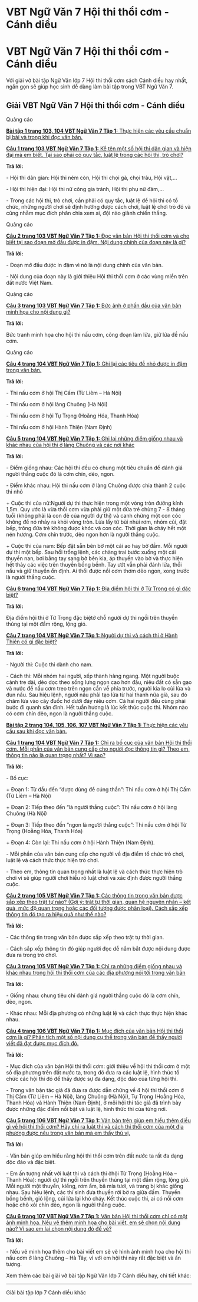 # VBT Ngữ Văn 7 Hội thi thổi cơm - Cánh diều

# VBT Ngữ Văn 7 Hội thi thổi cơm - Cánh diều

Với giải vở bài tập Ngữ Văn lớp 7 Hội thi thổi cơm sách Cánh diều hay nhất, ngắn gọn sẽ giúp học sinh dễ dàng làm bài tập trong VBT Ngữ Văn 7.

## Giải VBT Ngữ Văn 7 Hội thi thổi cơm - Cánh diều

Quảng cáo

[**Bài tập 1 trang 103, 104 VBT Ngữ Văn 7 Tập 1:** Thực hiện các yêu cầu chuẩn bị bài và trong khi đọc văn bản.](https://vietjack.com/vbt-ngu-van-7-cd/bai-tap-1-trang-103-104-vbt-ngu-van-lop-7-tap-1.jsp)

[**Câu 1 trang 103 VBT Ngữ Văn 7 Tập 1:** Kể tên một số hội thi dân gian và hiện đại mà em biết. Tại sao phải có quy tắc, luật lệ trong các hội thi, trò chơi?](https://vietjack.com/vbt-ngu-van-7-cd/cau-1-trang-103-vth-ngu-van-lop-7-tap-1.jsp)

**Trả lời:**

\- Hội thi dân gian: Hội thi ném còn, Hội thi chọi gà, chọi trâu, Hội vật,…

\- Hội thi hiện đại: Hội thi nữ công gia tránh, Hội thi phụ nữ đảm,…

\- Trong các hội thi, trò chơi, cần phải có quy tắc, luật lệ để hội thi có tổ chức, những người chơi sẽ định hướng được cách chơi, luật lệ chơi trò đó và cũng nhằm mục đích phân chia xem ai, đội nào giành chiến thắng. 

Quảng cáo

[**Câu 2 trang 103 VBT Ngữ Văn 7 Tập 1:** Đọc văn bản Hội thi thổi cơm và cho biết tại sao đoạn mở đầu được in đậm. Nội dung chính của đoạn này là gì?](https://vietjack.com/vbt-ngu-van-7-cd/cau-2-trang-103-vth-ngu-van-lop-7-tap-1.jsp)

**Trả lời:**

\- Đoạn mở đầu được in đậm vì nó là nội dung chính của văn bản.

\- Nội dung của đoạn này là giới thiệu Hội thi thổi cơm ở các vùng miền trên đất nước Việt Nam.

Quảng cáo

[**Câu 3 trang 103 VBT Ngữ Văn 7 Tập 1:** Bức ảnh ở phần đầu của văn bản minh họa cho nội dung gì?](https://vietjack.com/vbt-ngu-van-7-cd/cau-3-trang-103-vth-ngu-van-lop-7-tap-1.jsp)

**Trả lời:**

Bức tranh minh họa cho hội thi nấu cơm, công đoạn làm lửa, giữ lửa đề nấu cơm.

Quảng cáo

[**Câu 4 trang 104 VBT Ngữ Văn 7 Tập 1:** Ghi lại các tiêu đề nhỏ được in đậm trong văn bản.](https://vietjack.com/vbt-ngu-van-7-cd/cau-4-trang-104-vth-ngu-van-lop-7-tap-1.jsp)

**Trả lời:**

\- Thi nấu cơm ở hội Thị Cấm (Từ Liêm – Hà Nội)

\- Thi nấu cơm ở hội làng Chuông (Hà Nội)

\- Thi nấu cơm ở hội Tự Trọng (Hoằng Hóa, Thanh Hóa)

\- Thi nấu cơm ở hội Hành Thiện (Nam Định)

[**Câu 5 trang 104 VBT Ngữ Văn 7 Tập 1:** Ghi lại những điểm giống nhau và khác nhau của hội thi ở làng Chuông và các nơi khác](https://vietjack.com/vbt-ngu-van-7-cd/cau-5-trang-104-vth-ngu-van-lop-7-tap-1.jsp)

**Trả lời:**

\- Điểm giống nhau: Các hội thi đều có chung một tiêu chuẩn để đánh giá người thắng cuộc đó là cơm chín, dẻo, ngon.

\- Điểm khác nhau: Hội thi nấu cơm ở làng Chuông được chia thành 2 cuộc thi nhỏ 

\+ Cuộc thi của nữ:Người dự thi thực hiện trong một vòng tròn đường kính 1,5m. Quy ước là vừa thổi cơm vừa phải giữ một đứa trẻ chừng 7 - 8 tháng tuổi (không phải là con đẻ của người dự thi) và canh chừng một con cóc không để nó nhảy ra khỏi vòng tròn. Lửa lấy từ bùi nhùi rơm, nhóm củi, đặt bếp, trông đứa trẻ không được khóc và con cóc. Thời gian là cháy hết một nén hương. Cơm chín trước, dẻo ngon hơn là người thắng cuộc.

\+ Cuộc thi của nam: Bếp đặt sẵn bên bờ một cái ao hay bờ đầm. Mỗi người dự thi một bếp. Sau hồi trống lệnh, các chàng trai bước xuống một cái thuyền nan, bơi bằng tay sang bờ bên kia, áp thuyền vào bờ và thực hiện hết thảy các việc trên thuyền bồng bềnh. Tay ướt vẫn phải đánh lửa, thổi nấu và giữ thuyền ổn định. Ai thổi được nồi cơm thơm dẻo ngon, xong trước là người thắng cuộc.

[**Câu 6 trang 104 VBT Ngữ Văn 7 Tập 1:** Địa điểm hội thi ở Từ Trọng có gì đặc biệt?](https://vietjack.com/vbt-ngu-van-7-cd/cau-6-trang-104-vth-ngu-van-lop-7-tap-1.jsp)

**Trả lời:**

Địa điểm hội thi ở Từ Trọng đặc biệtở chỗ người dự thi ngồi trên thuyền thúng tại một đầm rộng, lộng gió.

[**Câu 7 trang 104 VBT Ngữ Văn 7 Tập 1:** Người dự thi và cách thi ở Hành Thiện có gì đặc biệt?](https://vietjack.com/vbt-ngu-van-7-cd/cau-7-trang-104-vth-ngu-van-lop-7-tap-1.jsp)

**Trả lời:**

\- Người thi: Cuộc thi dành cho nam. 

\- Cách thi: Mỗi nhóm hai người, xếp thành hàng ngang. Một nguời buộc cành tre dài, dẻo dọc theo sống lưng ngọn cao hơn đầu, niêu đất có sẵn gạo và nước để nấu cơm treo trên ngọn cần về phía trước, người kia lo củi lửa và đun nấu. Sau hiệu lệnh, người nấu phải tạo lửa từ hai thanh nứa già, sau đó châm lửa vào cây đuốc hơ dưới đáy niêu cơm. Cả hai người đều cùng phải bước đi quanh sân đình. Hết tuần hương là lúc kết thúc cuộc thi. Nhóm nào có cơm chín dẻo, ngon là người thắng cuộc.

[**Bài tập 2 trang 104, 105, 106, 107 VBT Ngữ Văn 7 Tập 1:** Thực hiện các yêu cầu sau khi đọc văn bản.](https://vietjack.com/vbt-ngu-van-7-cd/bai-tap-2-trang-104-105-106-107-vbt-ngu-van-lop-7-tap-1.jsp)

[**Câu 1 trang 104 VBT Ngữ Văn 7 Tập 1:** Chỉ ra bố cục của văn bản Hội thi thổi cơm. Mỗi phần của văn bản cung cấp cho người đọc thông tin gì? Theo em, thông tin nào là quan trọng nhất? Vì sao?](https://vietjack.com/vbt-ngu-van-7-cd/cau-1-trang-104-vth-ngu-van-lop-7-tap-1.jsp)

**Trả lời:**

\- Bố cục:

\+ Đoạn 1: Từ đầu đến “được dùng để cúng thần”: Thi nấu cơm ở hội Thị Cấm (Từ Liêm – Hà Nội)

\+ Đoạn 2: Tiếp theo đến “là người thắng cuộc”: Thi nấu cơm ở hội làng Chuông (Hà Nội)

\+ Đoạn 3: Tiếp theo đến “ngon là người thắng cuộc”: Thi nấu cơm ở hội Từ Trọng (Hoằng Hóa, Thanh Hóa)

\+ Đoạn 4: Còn lại: Thi nấu cơm ở hội Hành Thiện (Nam Định).

\- Mỗi phần của văn bản cung cấp cho người về địa điểm tổ chức trò chơi, luật lệ và cách thức thực hiện trò chơi.

\- Theo em, thông tin quan trọng nhất là luật lệ và cách thức thực hiện trò chơi vì sẽ giúp người chơi hiểu rõ luật chơi và xác định được người thắng cuộc.

[**Câu 2 trang 105 VBT Ngữ Văn 7 Tập 1:** Các thông tin trong văn bản được sắp xếp theo trật tự nào? (Gợi ý: trật tự thời gian, quan hệ nguyên nhân – kết quả, mức độ quan trọng hoặc các đối tượng được phân loại). Cách sắp xếp thông tin đó tạo ra hiệu quả như thế nào?](https://vietjack.com/vbt-ngu-van-7-cd/cau-2-trang-105-vth-ngu-van-lop-7-tap-1.jsp)

**Trả lời:**

\- Các thông tin trong văn bản được sắp xếp theo trật tự thời gian.

\- Cách sắp xếp thông tin đó giúp người đọc dễ nắm bắt được nội dung được đưa ra trong trò chơi.

[**Câu 3 trang 105 VBT Ngữ Văn 7 Tập 1:** Chỉ ra những điểm giống nhau và khác nhau trong hội thi thổi cơm của các địa phương nói tới trong văn bản](https://vietjack.com/vbt-ngu-van-7-cd/cau-3-trang-105-vth-ngu-van-lop-7-tap-1.jsp)

**Trả lời:**

\- Giống nhau: chung tiêu chí đánh giá người thắng cuộc đó là cơm chín, dẻo, ngon.

\- Khác nhau: Mỗi địa phương có những luật lệ và cách thực thực hiện khác nhau.

[**Câu 4 trang 106 VBT Ngữ Văn 7 Tập 1:** Mục đích của văn bản Hội thi thổi cơm là gì? Phân tích một số nội dung cụ thể trong văn bản để thấy người viết đã đạt được mục đích đó.](https://vietjack.com/vbt-ngu-van-7-cd/cau-4-trang-106-vth-ngu-van-lop-7-tap-1.jsp)

**Trả lời:**

\- Mục đích của văn bản Hội thi thổi cơm: giới thiệu về hội thi thổi cơm ở một số địa phương trên đất nước ta, trong đó đưa ra các luật lệ, hình thức tổ chức các hội thi đó để thấy được sự đa dạng, độc đáo của từng hội thi.

\- Trong văn bản tác giả đã đưa ra được dẫn chứng về 4 hội thi thổi cơm ở Thị Cấm (Từ Liêm – Hà Nội), làng Chuông (Hà Nội), Tự Trọng (Hoằng Hóa, Thanh Hóa) và Hành Thiện (Nam Định), ở mỗi hội thi tác giả đã trình bày được những đặc điểm nổi bật và luật lệ, hình thức thi của từng nơi.

[**Câu 5 trang 106 VBT Ngữ Văn 7 Tập 1:** Văn bản trên giúp em hiểu thêm điều gì về hội thi thổi cơm? Hãy chỉ ra luật thi và cách thi thổi cơm của một địa phương được nêu trong văn bản mà em thấy thú vị.](https://vietjack.com/vbt-ngu-van-7-cd/cau-5-trang-106-vth-ngu-van-lop-7-tap-1.jsp)

**Trả lời:**

\- Văn bản giúp em hiểu rằng hội thi thổi cơm trên đất nước ta rất đa dạng độc đáo và đặc biệt. 

\- Em ấn tượng nhất với luật thi và cách thi ởhội Từ Trọng (Hoằng Hóa – Thanh Hóa): người dự thi ngồi trên thuyền thúng tại một đầm rộng, lộng gió. Mỗi người một thuyền, kiềng, rơm ẩm, bã mía tươi, và trang bị khác giống nhau. Sau hiệu lệnh, các thí sinh đưa thuyền rời bờ ra giữa đầm. Thuyền bồng bềnh, gió lộng, củi lửa lại khó cháy. Kết thúc cuộc thi, ai có nồi cơm hoặc chõ xôi chín dẻo, ngon là người thắng cuộc.

[**Câu 6 trang 107 VBT Ngữ Văn 7 Tập 1:** Văn bản Hội thi thổi cơm chỉ có một ảnh minh họa. Nếu vẽ thêm minh họa cho bài viết, em sẽ chọn nội dung nào? Vì sao em lại chọn nội dung đó để vẽ?](https://vietjack.com/vbt-ngu-van-7-cd/cau-6-trang-107-vth-ngu-van-lop-7-tap-1.jsp)

**Trả lời:**

\- Nếu vẽ minh họa thêm cho bài viết em sẽ vẽ hình ảnh minh họa cho hội thi nấu cơm ở làng Chuông – Hà Tây, vì với em hội thi này rất đặc biệt và ấn tượng. 

Xem thêm các bài giải vở bài tập Ngữ Văn lớp 7 Cánh diều hay, chi tiết khác:

* * *

Giải bài tập lớp 7 Cánh diều khác

